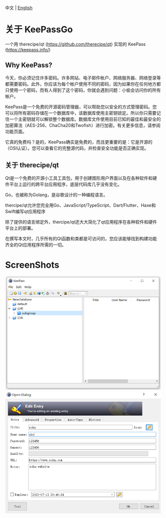 中文 | [English](README.md)
# 关于 KeePassGo
一个用 therecipe/qt (https://github.com/therecipe/qt) 实现的 KeePass (https://keepass.info/)  
## Why KeePass?
今天，你必须记住许多密码。许多网站、电子邮件帐户、网络服务器、网络登录等都需要密码。此外，你应该为每个帐户使用不同的密码，因为如果你在任何地方都只使用一个密码，而有人得到了这个密码，你就会遇到问题：小偷会访问你的所有帐户。

KeePass是一个免费的开源密码管理器，可以帮助您以安全的方式管理密码。您可以将所有密码存储在一个数据库中，该数据库使用主密钥锁定。所以你只需要记住一个主密钥就可以解锁整个数据库。数据库文件使用目前已知的最佳和最安全的加密算法（AES-256、ChaCha20和Twofish）进行加密。有关更多信息，请参阅功能页面。

它真的免费吗？是的，KeePass确实是免费的，而且更重要的是：它是开源的（OSI认证）。您可以查看它的完整源代码，并检查安全功能是否正确实现。

## 关于 therecipe/qt
Qt是一个免费的开源小工具工具包，用于创建图形用户界面以及在各种软件和硬件平台上运行的跨平台应用程序，底层代码库几乎没有变化。

Go，也被称为Golang，是谷歌设计的一种编程语言。

thercipe/qt允许您完全用Go、JavaScript/TypeScript、Dart/Flutter、Haxe和Swift编写qt应用程序

除了提供的语言绑定外，thercipe/qt还大大简化了qt应用程序在各种软件和硬件平台上的部署。

在撰写本文时，几乎所有的Qt函数和类都是可访问的，您应该能够找到构建功能齐全的Qt应用程序所需的一切。

# ScreenShots
<img src="screenShorts/homepage.png">
<img src="screenShorts/editEntry.png">